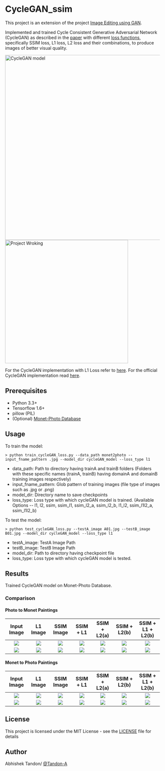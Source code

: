 # CycleGAN_ssim

This project is an extension of the project [Image Editing using GAN](https://github.com/Tandon-A/Image-Editing-using-GAN). 

Implemented and trained Cycle Consistent Generative Adversarial Network (CycleGAN) as described in the [paper](https://arxiv.org/abs/1703.10593) with different [loss functions](https://arxiv.org/abs/1511.08861), specifically SSIM loss, L1 loss, L2 loss and their combinations, to produce images of better visual quality. 


<img src="https://raw.githubusercontent.com/Tandon-A/CycleGAN_ssim/master/assets/CycleGAN_working.png" width="600" alt="CycleGAN model">
<img src="https://raw.githubusercontent.com/Tandon-A/CycleGAN_ssim/master/assets/img_proj.png" width="400" alt="Project Wroking">

For the CycleGAN implementation with L1 Loss refer to [here](https://github.com/Tandon-A/Image-Editing-using-GAN/tree/master/CycleGAN). For the official CycleGAN implementation read [here](https://github.com/junyanz/CycleGAN). 

## Prerequisites

* Python 3.3+
* Tensorflow 1.6+
* pillow (PIL)
* (Optional) [Monet-Photo Database](https://people.eecs.berkeley.edu/~taesung_park/CycleGAN/datasets/monet2photo.zip)

## Usage

To train the model:
```
> python train_cycleGAN_loss.py --data_path monet2photo --input_fname_pattern .jpg --model_dir cycleGAN_model --loss_type l1
```
* data_path: Path to directory having trainA and trainB folders (Folders with these specific names (trainA, trainB) having domainA and domainB training images respectively)
* input_fname_pattern: Glob pattern of training images (file type of images such as .jpg or .png)
* model_dir: Directory name to save checkpoints
* loss_type: Loss type with which cycleGAN model is trained. (Available Options -- l1, l2, ssim, ssim_l1, ssim_l2_a, ssim_l2_b, l1_l2, ssim_l1l2_a, ssim_l1l2_b)


To test the model:
```
> python test_cycleGAN_loss.py --testA_image A01.jpg --testB_image B01.jpg --model_dir cycleGAN_model --loss_type l1
```
* testA_image: TestA Image Path
* testB_image: TestB Image Path 
* model_dir: Path to directory having checkpoint file
* loss_type: Loss type with which cycleGAN model is tested.


## Results 
Trained CycleGAN model on Monet-Photo Database.

### Comparison

#### Photo to Monet Paintings

|Input Image |L1 Image |SSIM Image |SSIM + L1 |SSIM + L2(a) |SSIM + L2(b) |SSIM + L1 + L2(b)|
|:----------:|:-------:|:---------:|:--------:|:-----------:|:-----------:|:---------------:|
![](https://raw.githubusercontent.com/Tandon-A/CycleGAN_ssim/master/assets/compar/p2m/org/orgB2.png)  | ![](https://raw.githubusercontent.com/Tandon-A/CycleGAN_ssim/master/assets/l1/p2m/ex1.png) | ![](https://raw.githubusercontent.com/Tandon-A/CycleGAN_ssim/master/assets/ssim/p2m/ex1.png) | ![](https://raw.githubusercontent.com/Tandon-A/CycleGAN_ssim/master/assets/ssim%20_l1/p2m/ex1.png) | ![](https://raw.githubusercontent.com/Tandon-A/CycleGAN_ssim/master/assets/ssim_l2_a/p2m/ex1.png) | ![](https://raw.githubusercontent.com/Tandon-A/CycleGAN_ssim/master/assets/ssim_l2_b/p2m/ex1.png) | ![](https://raw.githubusercontent.com/Tandon-A/CycleGAN_ssim/master/assets/ssim%20_l1_l2_b/p2m/ex1.png) |
![](https://raw.githubusercontent.com/Tandon-A/CycleGAN_ssim/master/assets/compar/p2m/org/orgB5.png)  | ![](https://raw.githubusercontent.com/Tandon-A/CycleGAN_ssim/master/assets/l1/p2m/ex2.png) | ![](https://raw.githubusercontent.com/Tandon-A/CycleGAN_ssim/master/assets/ssim/p2m/ex2.png) | ![](https://raw.githubusercontent.com/Tandon-A/CycleGAN_ssim/master/assets/ssim%20_l1/p2m/ex2.png) | ![](https://raw.githubusercontent.com/Tandon-A/CycleGAN_ssim/master/assets/ssim_l2_a/p2m/ex2.png) | ![](https://raw.githubusercontent.com/Tandon-A/CycleGAN_ssim/master/assets/ssim_l2_b/p2m/ex2.png) | ![](https://raw.githubusercontent.com/Tandon-A/CycleGAN_ssim/master/assets/ssim%20_l1_l2_b/p2m/ex2.png) |


#### Monet to Photo Paintings

|Input Image |L1 Image |SSIM Image |SSIM + L1 |SSIM + L2(a) |SSIM + L2(b) |SSIM + L1 + L2(b)|
|:----------:|:-------:|:---------:|:--------:|:-----------:|:-----------:|:---------------:|
![](https://raw.githubusercontent.com/Tandon-A/CycleGAN_ssim/master/assets/compar/m2p/org/orgA2.png)  | ![](https://raw.githubusercontent.com/Tandon-A/CycleGAN_ssim/master/assets/l1/m2p/ex1.png) | ![](https://raw.githubusercontent.com/Tandon-A/CycleGAN_ssim/master/assets/ssim/m2p/ex1.png) | ![](https://raw.githubusercontent.com/Tandon-A/CycleGAN_ssim/master/assets/ssim%20_l1/m2p/ex1.png) | ![](https://raw.githubusercontent.com/Tandon-A/CycleGAN_ssim/master/assets/ssim_l2_a/m2p/ex1.png) | ![](https://raw.githubusercontent.com/Tandon-A/CycleGAN_ssim/master/assets/ssim_l2_b/m2p/ex1.png) | ![](https://raw.githubusercontent.com/Tandon-A/CycleGAN_ssim/master/assets/ssim%20_l1_l2_b/m2p/ex1.png) |
![](https://raw.githubusercontent.com/Tandon-A/CycleGAN_ssim/master/assets/compar/m2p/org/orgA9.png)  | ![](https://raw.githubusercontent.com/Tandon-A/CycleGAN_ssim/master/assets/l1/m2p/ex2.png) | ![](https://raw.githubusercontent.com/Tandon-A/CycleGAN_ssim/master/assets/ssim/m2p/ex2.png) | ![](https://raw.githubusercontent.com/Tandon-A/CycleGAN_ssim/master/assets/ssim%20_l1/m2p/ex2.png) | ![](https://raw.githubusercontent.com/Tandon-A/CycleGAN_ssim/master/assets/ssim_l2_a/m2p/ex2.png) | ![](https://raw.githubusercontent.com/Tandon-A/CycleGAN_ssim/master/assets/ssim_l2_b/m2p/ex2.png) | ![](https://raw.githubusercontent.com/Tandon-A/CycleGAN_ssim/master/assets/ssim%20_l1_l2_b/m2p/ex2.png) |



## License

This project is licensed under the MIT License - see the [LICENSE](https://github.com/Tandon-A/Image-Editing-using-GAN/blob/master/LICENSE) file for details

## Author 

Abhishek Tandon/ [@Tandon-A](https://github.com/Tandon-A)
